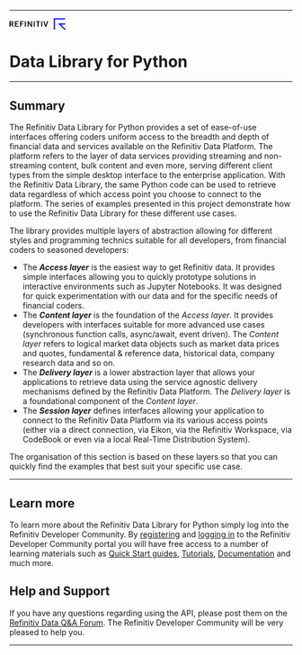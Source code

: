 ----
<img src="../files/refinitiv.png" width="20%" style="vertical-align: top;">

# Data Library for Python

----

## Summary

The Refinitiv Data Library for Python provides a set of ease-of-use interfaces offering coders uniform access to the breadth and depth of financial data and services available on the Refinitiv Data Platform. The platform refers to the layer of data services providing streaming and non-streaming content, bulk content and even more, serving different client types from the simple desktop interface to the enterprise application. With the Refinitiv Data Library, the same Python code can be used to retrieve data regardless of which access point you choose to connect to the platform. The series of examples presented in this project demonstrate how to use the Refinitiv Data Library for these different use cases.

The library provides multiple layers of abstraction allowing for different styles and programming technics suitable for all developers, from financial coders to seasoned developers:


 - The *__Access layer__* is the easiest way to get Refinitiv data. It provides simple interfaces allowing you to quickly prototype solutions in interactive environments such as Jupyter Notebooks. It was designed for quick experimentation with our data and for the specific needs of financial coders. 
 - The *__Content layer__* is the foundation of the _Access layer_. It provides developers with interfaces suitable for more advanced use cases (synchronous function calls, async/await, event driven). The _Content layer_ refers to logical market data objects such as market data prices and quotes, fundamental & reference data, historical data, company research data and so on. 
 - The *__Delivery layer__* is a lower abstraction layer that allows your applications to retrieve data using the service agnostic delivery mechanisms defined by the Refinitiv Data Platform. The _Delivery layer_ is a foundational component of the _Content layer_.
 - The *__Session layer__* defines interfaces allowing your application to connect to the Refinitiv Data Platform via its various access points (either via a direct connection, via Eikon, via the Refinitiv Workspace, via CodeBook or even via a local Real-Time Distribution System).

The organisation of this section is based on these layers so that you can quickly find the examples that best suit your specific use case.

----

## Learn more

 To learn more about the Refinitiv Data Library for Python simply log into the Refinitiv Developer Community. By [registering](https://developers.refinitiv.com/iam/register) and [logging in](https://developers.refinitiv.com/content/devportal/en_us/initCookie.html) to the Refinitiv Developer Community portal you will have free access to a number of learning materials such as [Quick Start guides](https://developers.refinitiv.com/en/api-catalog/refinitiv-data-platform/refinitiv-data-library-for-python/quick-start), [Tutorials](https://developers.refinitiv.com/en/api-catalog/refinitiv-data-platform/refinitiv-data-library-for-python/learning), [Documentation](https://developers.refinitiv.com/en/api-catalog/refinitiv-data-platform/refinitiv-data-library-for-python/docs) and much more.

## Help and Support

If you have any questions regarding using the API, please post them on the [Refinitiv Data Q&A Forum](https://community.developers.refinitiv.com/spaces/321/index.html). The Refinitiv Developer Community will be very pleased to help you. 

----
